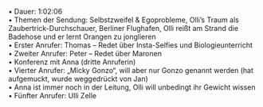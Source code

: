 • Dauer: 1:02:06  
• Themen der Sendung: Selbstzweifel & Egoprobleme, Olli’s Traum als Zaubertrick-Durchschauer, Berliner Flughafen, Olli reißt am Strand die Badehose und er lernt Orangen zu jonglieren  
• Erster Anrufer: Thomas – Redet über Insta-Selfies und Biologieunterricht  
• Zweiter Anrufer: Peter – Redet über Maronen  
• Konferenz mit Anna (dritte Anruferin)  
• Vierter Anrufer: „Micky Gonzo“, will aber nur Gonzo genannt werden (hat aufgemuckt, wurde weggedrückt von Jan)  
• Anna ist immer noch in der Leitung, Olli will unbedingt ihr Gewicht wissen  
• Fünfter Anrufer: Ulli Zelle  
